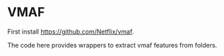 # VMAF

First install https://github.com/Netflix/vmaf.

The code here provides wrappers to extract vmaf features from folders.
